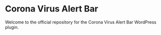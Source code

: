 <h1>Corona Virus Alert Bar</h1>
<p>Welcome to the official repository for the Corona Virus Alert Bar WordPress plugin.</p>
